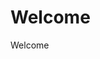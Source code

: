 <!DOCTYPE html>
<html>
<head>
  <title> Welcome </title>
</head>
<body>
  <h1>Welcome</h1>
    <p>Welcome</p>
  
</body>
</html> 
